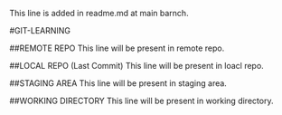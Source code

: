 This line is added in readme.md at main barnch.

#GIT-LEARNING

##REMOTE REPO
This line will be present in remote repo.

##LOCAL REPO (Last Commit)
This line will be present in loacl repo.

##STAGING AREA
This line will be present in staging area.

##WORKING DIRECTORY
This line will be present in working directory.
